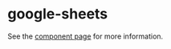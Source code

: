 google-sheets
================

See the [component page](http://googlewebcomponents.github.io/google-sheets) for more information.


